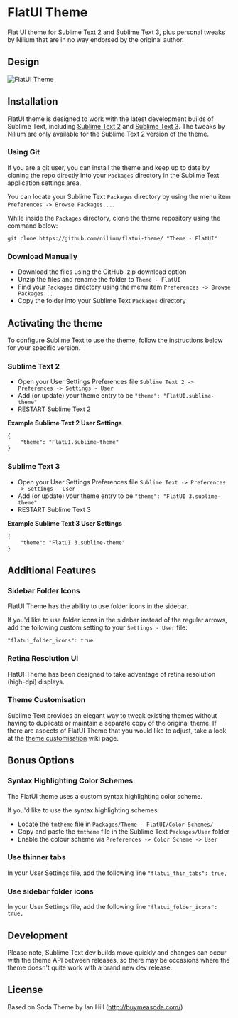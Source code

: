 # FlatUI Theme

Flat UI theme for Sublime Text 2 and Sublime Text 3, plus personal tweaks by Nilium that are in no way endorsed by the original author.

## Design

![FlatUI Theme](http://spifftastic.net/junk/flatui_screenshot.png)

## Installation

FlatUI theme is designed to work with the latest development builds of Sublime Text, including [Sublime Text 2](http://www.sublimetext.com/dev) and [Sublime Text 3](http://www.sublimetext.com/3dev). The tweaks by Nilium are only available for the Sublime Text 2 version of the theme.

### Using Git

If you are a git user, you can install the theme and keep up to date by cloning the repo directly into your `Packages` directory in the Sublime Text application settings area.

You can locate your Sublime Text `Packages` directory by using the menu item `Preferences -> Browse Packages...`.

While inside the `Packages` directory, clone the theme repository using the command below:

    git clone https://github.com/nilium/flatui-theme/ "Theme - FlatUI"

### Download Manually

* Download the files using the GitHub .zip download option
* Unzip the files and rename the folder to `Theme - FlatUI`
* Find your `Packages` directory using the menu item  `Preferences -> Browse Packages...`
* Copy the folder into your Sublime Text `Packages` directory

## Activating the theme

To configure Sublime Text to use the theme, follow the instructions below for your specific version.

### Sublime Text 2

* Open your User Settings Preferences file `Sublime Text 2 -> Preferences -> Settings - User`
* Add (or update) your theme entry to be `"theme": "FlatUI.sublime-theme"`
* RESTART Sublime Text 2

**Example Sublime Text 2 User Settings**

    {
        "theme": "FlatUI.sublime-theme"
    }

### Sublime Text 3

* Open your User Settings Preferences file `Sublime Text -> Preferences -> Settings - User`
* Add (or update) your theme entry to be `"theme": "FlatUI 3.sublime-theme"`
* RESTART Sublime Text 3

**Example Sublime Text 3 User Settings**

    {
        "theme": "FlatUI 3.sublime-theme"
    }

## Additional Features

### Sidebar Folder Icons

FlatUI Theme has the ability to use folder icons in the sidebar.

If you'd like to use folder icons in the sidebar instead of the regular arrows, add the following custom setting to your `Settings - User` file:

    "flatui_folder_icons": true

### Retina Resolution UI

FlatUI Theme has been designed to take advantage of retina resolution (high-dpi) displays.


### Theme Customisation

Sublime Text provides an elegant way to tweak existing themes without having to duplicate or maintain a separate copy of the original theme. If there are aspects of FlatUI Theme that you would like to adjust, take a look at the [theme customisation](https://github.com/buymeasoda/soda-theme/wiki/Theme-customisation) wiki page.

## Bonus Options



### Syntax Highlighting Color Schemes

The FlatUI theme uses a custom syntax highlighting color scheme.

If you'd like to use the syntax highlighting schemes: 

* Locate the `tmtheme` file in `Packages/Theme - FlatUI/Color Schemes/`
* Copy and paste the `tmtheme` file in the Sublime Text `Packages/User` folder
* Enable the colour scheme via `Preferences -> Color Scheme -> User`

### Use thinner tabs
In your User Settings file, add the following line `"flatui_thin_tabs": true,`

### Use sidebar folder icons 

In your User Settings file, add the following line `"flatui_folder_icons": true,`

## Development

Please note, Sublime Text dev builds move quickly and changes can occur with the theme API between releases, so there may be occasions where the theme doesn't quite work with a brand new dev release.

## License

Based on Soda Theme by Ian Hill (http://buymeasoda.com/)
